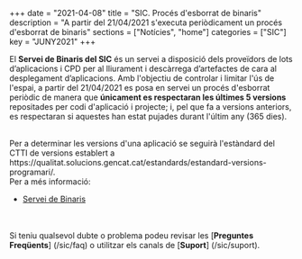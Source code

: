 +++
date        = "2021-04-08"
title       = "SIC. Procés d'esborrat de binaris"
description = "A partir del 21/04/2021 s'executa periòdicament un procés d'esborrat de binaris"
sections    = ["Notícies", "home"]
categories  = ["SIC"]
key         = "JUNY2021"
+++

El **Servei de Binaris del SIC** és un servei a disposició dels proveïdors de lots d’aplicacions i CPD per al lliurament i
descàrrega d’artefactes de cara al desplegament d’aplicacions.
Amb l'objectiu de controlar i limitar l'ús de l'espai, a partir del 21/04/2021 es posa en servei un procés d'esborrat
periòdic de manera que **únicament es respectaran les últimes 5 versions** repositades per codi d'aplicació i projecte;
i, pel que fa a versions anteriors, es respectaran si aquestes han estat pujades durant l'últim any (365 dies).

<br/>
Per a determinar les versions d'una aplicació se seguirà l'estàndard del CTTI de versions establert a
https://qualitat.solucions.gencat.cat/estandards/estandard-versions-programari/.

<br/>
Per a més informació:

- [Servei de Binaris](/sic-serveis/binaris/)

<br/><br/>
Si teniu qualsevol dubte o problema podeu revisar les [**Preguntes Freqüents**] (/sic/faq) o utilitzar els canals de [**Suport**] (/sic/suport).
